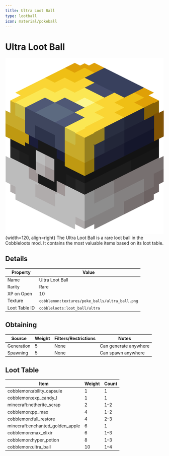 ```yaml
---
title: Ultra Loot Ball
type: lootball
icon: material/pokeball
---
```


# Ultra Loot Ball

![Ultra Ball](<../../assets/ball/Ultra_Ball_(model).png>){width=120, align=right}
The Ultra Loot Ball is a rare loot ball in the Cobbleloots mod. It contains the most valuable items based on its loot table.

## Details

| Property      | Value                                          |
| ------------- | ---------------------------------------------- |
| Name          | Ultra Loot Ball                                |
| Rarity        | Rare                                           |
| XP on Open    | 10                                             |
| Texture       | `cobblemon:textures/poke_balls/ultra_ball.png` |
| Loot Table ID | `cobbleloots:loot_ball/ultra`                  |

## Obtaining

| Source     | Weight | Filters/Restrictions | Notes                 |
| ---------- | ------ | -------------------- | --------------------- |
| Generation | 5      | None                 | Can generate anywhere |
| Spawning   | 5      | None                 | Can spawn anywhere    |

## Loot Table

| Item                             | Weight | Count |
| -------------------------------- | ------ | ----- |
| cobblemon:ability_capsule        | 1      | 1     |
| cobblemon:exp_candy_l            | 1      | 1     |
| minecraft:netherite_scrap        | 2      | 1–2   |
| cobblemon:pp_max                 | 4      | 1–2   |
| cobblemon:full_restore           | 4      | 2–3   |
| minecraft:enchanted_golden_apple | 6      | 1     |
| cobblemon:max_elixir             | 6      | 1–3   |
| cobblemon:hyper_potion           | 8      | 1–3   |
| cobblemon:ultra_ball             | 10     | 1–4   |
